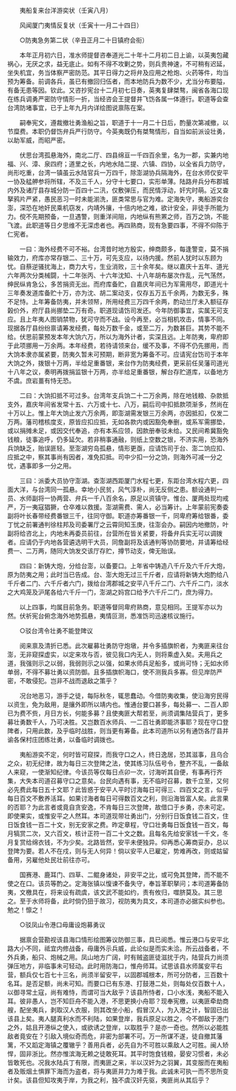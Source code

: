 <!-- { "loadSidebar": true } -->
　　夷船复来台洋游奕状（壬寅八月）

　　风闻厦门夷情反复状（壬寅十一月二十四日）

　　○防夷急务第二状（辛丑正月二十日镇府会衔）

　　本年正月初六日，准水师提督咨奉道光二十年十二月初二日上谕，以英夷包藏祸心，无厌之求，益无底止。如有不得不攻剿之势，则兵贵神速，不可稍有迟延，坐失机宜，务当体察严密防范。其平日得力之将弁及应用之枪炮、火药等件，均当预为筹备。前调各兵，虽已有撤回归伍者，而本地防兵为数不少，尤当分布要隘，有备无患等因。钦此。又咨抄宪台十二月初七日奏，英夷复肆桀骜，闽省各海口现在练兵调勇严密防守情形一折，当经咨会王提督并飞饬各属一体遵行。职道等会查台湾防堵事宜，已于上年九月内详绘图说禀陈在案。

　　嗣奉宪文，遵裁撤壮勇渔船之旨，职道于十一月二十日后，酌量次第减撤，以节糜费。本职仍督饬弁兵严行防守。今英夷既仍有桀骜情形，自当如前派设壮勇，以助军威，而昭严密。

　　伏思台湾孤悬海外，南北二厅、四县绵亘一千四百余里，名为一郡，实兼内地福、兴、漳、泉四府；道里之长，内地水陆二提、六镇、四协，以全省兵力防守，尚形吃重，台湾一镇虽云水陆官兵一万四千，除澎湖协兵隔海外，在台水师仅安平一协及艋舺参将所辖，不及三千人，分守十七要口，实形单薄。陆路弁兵分布郡城内外及诸厅县存城分防一百四十二汛，仅敷弹压，而民情浮动，奸宄时萌。近又查拏鸦片严紧，愚民恶习一时未能湔洗，匪类常思与官为难。定海失守，夷船游奕台澎，深恐在地奸民乘机窃发，内靖外攘，十倍内地之难，欲计安全，非徒手所能为力。傥不先期预备，一旦遇警，则重洋间阻，内地纵有熊罴之师，百万之饷，不能飞渡。此职道等日夕思维不无深虑者也。再四熟商，现有急要四事，不得不仰陈于仁宪者。

　　一曰：海外经费不可不裕。台湾昔时地方殷实，绅商颇多，每逢警变，莫不捐输效力，府库亦常存银二、三十万，可先支应，以待内援。然前人犹时以东顾为忧。自蔡逆骚扰海上，商力大亏，生业消败，三十余年矣。继以嘉庆十五年、道光六年两次分类械闘，十二年张丙、十六年沈知、十八年胡布屡次作乱，元气荡然，绅民纵肯急公，多苦捐资无出。而府库备贮，自嘉庆年间已为军需用尽，即道光十三年奏发道库备贮十万，亦为沈、胡二案动支，仅存五万五千余两，为数无多，殊不足恃。上年筹备防夷，并未领帑，所用经费三万四千余两，酌动兰厅未入额征存榖价外，府厅县尚挪垫二万有奇。职道现请饬司发还。今年防御事宜，实属无可支应。且上年夷人图销禁物，犹可守而不战。设今再至，必当相机攻击，情事不同。现据各厅县纷纷禀请筹发经费，每处万数千金，或至二万，为数甚巨。其势不能不给。伏思前蒙预发本年大饷六万，所以为海外计者，实深且远。上年防夷，卑府即于此项挪用一万余两。本年经费，若待请领来台，缓不及事，不得不仍先挪用，而大饷本隶亦属紧要，防夷久暂未可预期，断非宽为筹备不可。应请宪台饬司于本年大饷之外，拨银十万两，半给足重番银，来台作为防夷经费，更采前任吴藩司道光十八年之议，奏明再拨捐监银十万两，亦半给足重番银，解台存贮道库，以备地方不虞。庶岩畺有恃无恐。

　　二曰：大饷扣抵不可过多。台湾年支兵饷二十二万余两，除在地钱粮、杂款抵支外，嘉庆年间省发常十五、六万或十七、八万，嗣后司中扣抵款项渐多，然尚在十万以上。惟上年大饷止发六万余两，即澎湖需发银三万余两，亦因抵扣，仅发二万两。藩司稽核度支，原皆应扣应抵，无如各款内或因豁免奉删，或系军需挪垫，或以捐摊未足，或因交代奉追，亦有本系应领，因款册奉驳未给。又民间希冀豁免钱粮，徒事追呼，仍多延欠。若非稍事通融，则纸上空数之银，不济实用，恐海外兵饷缺乏，贻误匪轻。至澎湖穷岛孤悬，情形更亟，应请饬司于台、澎二饷应扣、应抵之中，察其事尚有因者，准免扣抵。司中少扣一分之饷，则海外可减一分之忧，遇事即多一分之用。

　　三曰：派委大员协守澎湖。查澎湖西距厦门水程七更，东距台湾水程六更，四面大洋，与台湾同一孤悬。幸地小民贫，风气淳朴，尚无反侧之患。额设通判一员、水师副将一协两营、弁兵一千八百余名，原足以资镇守。惟台、厦两处现均戒严，万一夷寇猖獗，仓卒难以救援。澎湖需费、需人，必当筹计。上年蒙前宪奏委副将叶长春带经费番银三千，往同守御。职道亦筹番银一千，同卑府筹给银番，委丁忧之前署通判徐柱邦及司委署厅之云霄同知玉庚，往澎会办。嗣因内地撤防，叶副将给咨北上，内地未再委员前往，台营所在皆关紧要，将备弁兵实无可以调拨者。应请仍于内地各营遴选明干大员，同詹副将及该通判等协防要地，并请筹给经费一、二万两，随同大饷发交该厅存贮，撙节动支，俾无贻误。

　　四曰：新铸大炮，分给台澎，以备要口。上年省中铸造八千斤及六千斤大炮，原为防夷之用；此时当已告成。台、澎大炮无过三千斤者，应请将新铸大炮酌给八千斤者二门、六千斤者六门，拨给台湾郡城之安平八千斤二门、六千斤二门，淡水之大鸡笼及沪尾各给六千斤一门，澎湖之妈宫口给予六千斤二门，庶为得力。

　　以上四事，均属目前急务。职道等督同卑府熟商，意见相同。王提军亦以为然。伏祈宪台俯念海外地势孤悬，夷情叵测，悉准饬司迅速核议施行。

　　○驳台湾令壮勇不能登陴议

　　阅来禀及清折已悉。此次雇募壮勇防守炮墩，并令多插旗帜者，为夷匪来往台澎，无非窥探虚实，以定来攻与否，彼见我口内无人，则将乘虚入矣。夫用兵之道，我强则示之以弱，我弱则示之以强，如果水师兵足船多，或尚可恃；无如水师单弱，不得不募壮勇以资防御。且多插旗帜海口，使不测我兵多寡。但见岸防严密，不敢侵犯。岂非不战而退敌之策乎？

　　况台地恶习，游手之徒，每际秋冬，辄思蠢动。今借防夷收集，使沿海穷民得以资生，免为敌用，是攘外即所以靖内也。惟通台要口甚多，每处募一、二百人即已为费不赀，月日方长，何能多募？且使夷匪大帮若至，尚须调集陆营兵丁，更多募壮勇数千人，乃可决胜。又岂数百水师兵、一二百壮勇即能济事耶？现在守口登陴者，只用此数，及乎临时战胜，则当更有筹备。此本司道所以另有通饬各厅县并谕各保村庄团练壮勇，以备临时调拨也。

　　夷船游奕不定，何时皆可窥探，而我守口之人，终日逸居，恐其滋事，且乌合之众，初无纪律，故为每日三次登陴之法，使其练习队伍号令，整齐不乱，一备敌人来窥，一使渐知纪律。今该员等仅每日点卯一次，讨海听其自便，有事再行齐集，大失本司道召募守口之意矣。台民向遇有事，无不临时召募，数千立至，又何必先费此每日五十文耶？此皆惑于安平人平时讨海每日可得三、四百文之言，似乎每日百文不敷养活耳。如果讨海者每日可得数百文之利，则沿海皆富人矣。此言果的否耶？为此言者或竟自贪安逸，不肯每日三次登陴，故借口于乡勇，亦未可定。即使果实，或惟安平之人然耳。本司道现带壮勇出门，分别行日饭食钱二百文，住日饭食钱一百二十文，别无安家之费。昨定章程，守口壮勇每日饭食钱一百文，每月犒赏二次，又六百文，核计正符一百二十文之数。且每名先给安家钱一千文，冬月复赏给绵衣钱，不为少矣。北路皆然，安平未便独异。仰再悉心筹商妥办，总以登陴为要。若人不在戍，则与无人何异！倘以安平人已雇定，势难再改，则或姑留备用，另雇他处民壮前往亦可。

　　国赛港、鹿耳门、四草、二鲲身诸处，非安平之比，或可免其登陴，而不能不使之在口。该员等酌之。定海张镇以愎谏不备失守，奉旨革职拏问；本司道筹备防夷，文檄具在，将来设有疏虞，该文武不能如约，责有攸归，噬脐莫及。其三思之。至于水师将备，此时倘仍狃于故习，视防夷为具文，本司道亦必据实纠参也。勉之！懔之！

　　○驳凤山令港口毋庸设炮募勇议

　　据禀会营勘视该县海口情形绘图筹议防御三事，具已阅悉。惟云港口与安平北路大小不同，祗宜内修战备，毋庸外示兵威，此论似是而实未洽。所云战备者，不外兵勇，船只、炮械之用。凤山地方广阔，时有贼盗匪徒滋扰于内，陆营兵力尚须弹压地方，非临事未可轻动。此时用防海口，惟舟师耳。试思该县水师属安平右营，额兵仅七百七十三名，尚须半留安平，以固郡城根本，所可分防者，三百数十名耳。是否足额，尚未可知。而要口已有东港、打鼓港二处，则每处仅百数十人，以御寻常土寇，尚有难恃，而谓可当大敌乎？该县所恃者，口小水浅，夷船不能入耳。彼非愚人，岂不知巨舟不能入港，不思更换小舟耶？现奉宪檄，以夷匪牵劫商艘，配坐夷兵，剥取汉人衣服，则其改坐小船，假冒汉人，为入港之计，智固已出该县上矣。夷人腿真利水而不利陆，如果登岸，我兵原足以胜之，今不御敌于港门之外，姑且开港纵之使入，或欲诱之登岸，以取胜乎？是亦一奇也。然所以必能胜敌者竟安在？引敌入境似奇而危，非密为部署不可。万一所谋不遂，徒自撤其藩篱，不又蹈定海镇之覆辙乎？善用兵者，必先自为不可胜以乘敌人之可胜。闽人矫悍，固非浙比。然亦惟滨海无赖之徒敢死耳。其平时饱食钱粮，晏安习惯者，未必皆敢死也。况我水陆兵丁有限，而夷匪之来，半以汉奸为之羽翼，其变服而在夷船者及贩烟土惧罪下海而为盗者，将与夷匪并力为难于我。此诚未可执一而不思所变计矣。该县但知攻夷于岸，为我之利，独不虞汉奸先驱，夷匪尚从其后乎？

